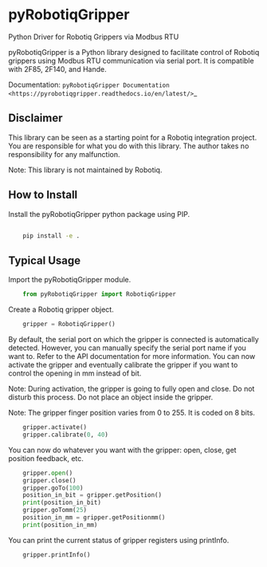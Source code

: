 pyRobotiqGripper
=================

Python Driver for Robotiq Grippers via Modbus RTU

pyRobotiqGripper is a Python library designed to facilitate control of Robotiq grippers using Modbus RTU communication via serial port.
It is compatible with 2F85, 2F140, and Hande.

Documentation: `pyRobotiqGripper Documentation <https://pyrobotiqgripper.readthedocs.io/en/latest/>`_

Disclaimer
----------

This library can be seen as a starting point for a Robotiq integration project.
You are responsible for what you do with this library.
The author takes no responsibility for any malfunction.

Note: This library is not maintained by Robotiq.

How to Install
--------------

Install the pyRobotiqGripper python package using PIP.

```bash

    pip install -e .
```
Typical Usage
-------------

Import the pyRobotiqGripper module.

```python
    from pyRobotiqGripper import RobotiqGripper
```
Create a Robotiq gripper object.

```python
    gripper = RobotiqGripper()
```
By default, the serial port on which the gripper is connected is automatically detected. However, you can manually specify the serial port name if you want to. Refer to the API documentation for more information.
You can now activate the gripper and eventually calibrate the gripper if you want to control the opening in mm instead of bit.

Note: During activation, the gripper is going to fully open and close. Do not disturb this process. Do not place an object inside the gripper.

Note: The gripper finger position varies from 0 to 255. It is coded on 8 bits.

```python
    gripper.activate()
    gripper.calibrate(0, 40)
```
You can now do whatever you want with the gripper: open, close, get position feedback, etc.

```python
    gripper.open()
    gripper.close()
    gripper.goTo(100)
    position_in_bit = gripper.getPosition()
    print(position_in_bit)
    gripper.goTomm(25)
    position_in_mm = gripper.getPositionmm()
    print(position_in_mm)
```

You can print the current status of gripper registers using printInfo.

```python
    gripper.printInfo()
```